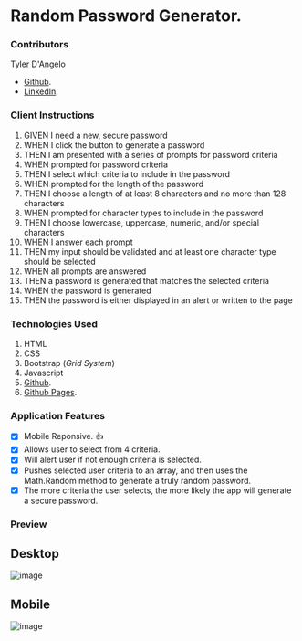# Random Password Generator. 

### Contributors
Tyler D'Angelo
- [Github](https://github.com/tydangelo18). 
- [LinkedIn](www.linkedin.com/in/tydangelo18).

### Client Instructions

1. GIVEN I need a new, secure password
2. WHEN I click the button to generate a password
3. THEN I am presented with a series of prompts for password criteria
4. WHEN prompted for password criteria
5. THEN I select which criteria to include in the password
6. WHEN prompted for the length of the password
7. THEN I choose a length of at least 8 characters and no more than 128 characters
8. WHEN prompted for character types to include in the password
9. THEN I choose lowercase, uppercase, numeric, and/or special characters
10. WHEN I answer each prompt
11. THEN my input should be validated and at least one character type should be selected
12. WHEN all prompts are answered
13. THEN a password is generated that matches the selected criteria
14. WHEN the password is generated
15. THEN the password is either displayed in an alert or written to the page

### Technologies Used

1. HTML
2. CSS
3. Bootstrap (*Grid System*)
4. Javascript
5. [Github](https://github.com/tydangelo18).
6. [Github Pages](https://pages.github.com).  

### Application Features

- [x] Mobile Reponsive. :+1:
- [x] Allows user to select from 4 criteria.
- [x] Will alert user if not enough criteria is selected.
- [x] Pushes selected user criteria to an array, and then uses the Math.Random method to generate a truly random password. 
- [x] The more criteria the user selects, the more likely the app will generate a secure password. 

### Preview

## Desktop

![image](https://user-images.githubusercontent.com/60044459/81484573-0fc43080-920c-11ea-8bf9-f0196ab13ba5.png)

## Mobile

![image](https://user-images.githubusercontent.com/60044459/81484591-35e9d080-920c-11ea-8d88-2e4f6cc91c7f.png)